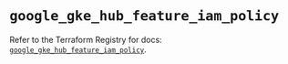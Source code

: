 # `google_gke_hub_feature_iam_policy`

Refer to the Terraform Registry for docs: [`google_gke_hub_feature_iam_policy`](https://registry.terraform.io/providers/hashicorp/google-beta/6.11.2/docs/resources/google_gke_hub_feature_iam_policy).

